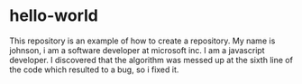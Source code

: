 # hello-world
This repository is an example of how to create a repository.
My name is johnson, i am a software developer at microsoft inc. I am a javascript developer.
I discovered that the algorithm was messed up at the sixth line of the code which resulted to a bug, so i fixed it.
